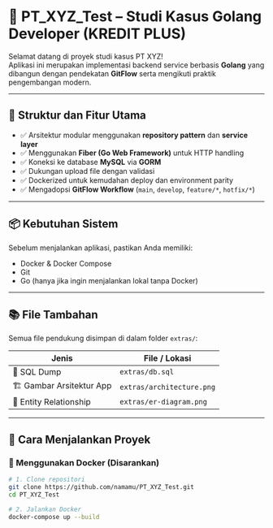 # 🚀 PT_XYZ_Test – Studi Kasus Golang Developer (KREDIT PLUS)

Selamat datang di proyek studi kasus PT XYZ!  
Aplikasi ini merupakan implementasi backend service berbasis **Golang** yang dibangun dengan pendekatan **GitFlow** serta mengikuti praktik pengembangan modern.

---

## 📁 Struktur dan Fitur Utama

- ✅ Arsitektur modular menggunakan **repository pattern** dan **service layer**
- ✅ Menggunakan **Fiber (Go Web Framework)** untuk HTTP handling
- ✅ Koneksi ke database **MySQL** via **GORM**
- ✅ Dukungan upload file dengan validasi
- ✅ Dockerized untuk kemudahan deploy dan environment parity
- ✅ Mengadopsi **GitFlow Workflow** (`main`, `develop`, `feature/*`, `hotfix/*`)

---

## 📦 Kebutuhan Sistem

Sebelum menjalankan aplikasi, pastikan Anda memiliki:

- Docker & Docker Compose
- Git
- Go (hanya jika ingin menjalankan lokal tanpa Docker)

---

## 📚 File Tambahan

Semua file pendukung disimpan di dalam folder `extras/`:

| Jenis                     | File / Lokasi                    |
|--------------------------|----------------------------------|
| 💾 SQL Dump              | `extras/db.sql`                  |
| 🏗️ Gambar Arsitektur App | `extras/architecture.png`        |
| 🧩 Entity Relationship    | `extras/er-diagram.png`          |

---

## 🚀 Cara Menjalankan Proyek

### 🐳 Menggunakan Docker (Disarankan)

```bash
# 1. Clone repositori
git clone https://github.com/namamu/PT_XYZ_Test.git
cd PT_XYZ_Test

# 2. Jalankan Docker
docker-compose up --build
